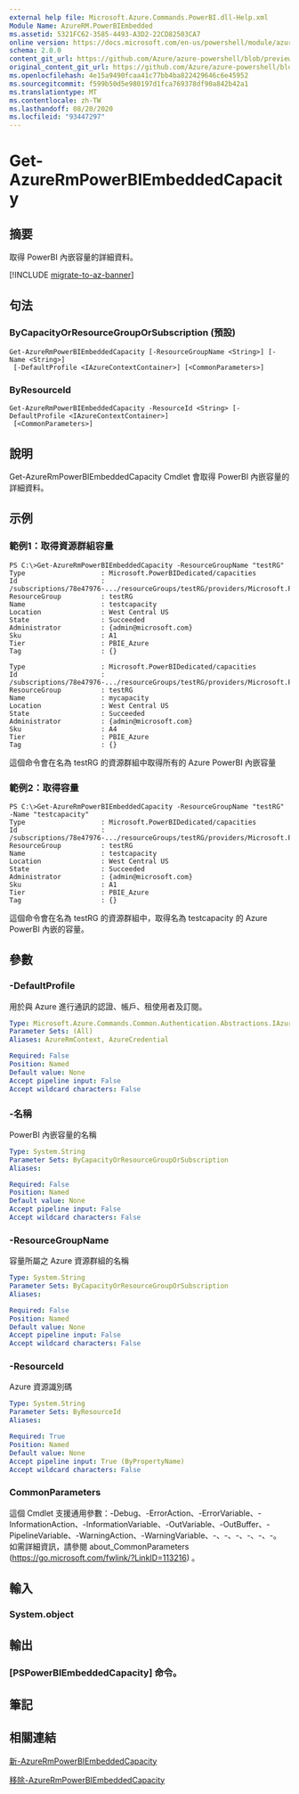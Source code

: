 ```yaml
---
external help file: Microsoft.Azure.Commands.PowerBI.dll-Help.xml
Module Name: AzureRM.PowerBIEmbedded
ms.assetid: 5321FC62-3585-4493-A3D2-22CD82503CA7
online version: https://docs.microsoft.com/en-us/powershell/module/azurerm.powerbiembedded/get-azurermpowerbiembeddedcapacity
schema: 2.0.0
content_git_url: https://github.com/Azure/azure-powershell/blob/preview/src/ResourceManager/PowerBIEmbedded/Commands.PowerBI/help/Get-AzureRmPowerBIEmbeddedCapacity.md
original_content_git_url: https://github.com/Azure/azure-powershell/blob/preview/src/ResourceManager/PowerBIEmbedded/Commands.PowerBI/help/Get-AzureRmPowerBIEmbeddedCapacity.md
ms.openlocfilehash: 4e15a9490fcaa41c77bb4ba822429646c6e45952
ms.sourcegitcommit: f599b50d5e980197d1fca769378df90a842b42a1
ms.translationtype: MT
ms.contentlocale: zh-TW
ms.lasthandoff: 08/20/2020
ms.locfileid: "93447297"
---
```

# Get-AzureRmPowerBIEmbeddedCapacity

## 摘要
取得 PowerBI 內嵌容量的詳細資料。

[!INCLUDE [migrate-to-az-banner](../../includes/migrate-to-az-banner.md)]

## 句法

### ByCapacityOrResourceGroupOrSubscription (預設) 
```
Get-AzureRmPowerBIEmbeddedCapacity [-ResourceGroupName <String>] [-Name <String>]
 [-DefaultProfile <IAzureContextContainer>] [<CommonParameters>]
```

### ByResourceId
```
Get-AzureRmPowerBIEmbeddedCapacity -ResourceId <String> [-DefaultProfile <IAzureContextContainer>]
 [<CommonParameters>]
```

## 說明
Get-AzureRmPowerBIEmbeddedCapacity Cmdlet 會取得 PowerBI 內嵌容量的詳細資料。

## 示例

### 範例1：取得資源群組容量
```
PS C:\>Get-AzureRmPowerBIEmbeddedCapacity -ResourceGroupName "testRG"
Type                   : Microsoft.PowerBIDedicated/capacities
Id                     : /subscriptions/78e47976-.../resourceGroups/testRG/providers/Microsoft.PowerBIDedicated/capacities/testcapacity
ResourceGroup          : testRG
Name                   : testcapacity
Location               : West Central US
State                  : Succeeded
Administrator          : {admin@microsoft.com}
Sku                    : A1
Tier                   : PBIE_Azure
Tag                    : {}

Type                   : Microsoft.PowerBIDedicated/capacities
Id                     : /subscriptions/78e47976-.../resourceGroups/testRG/providers/Microsoft.PowerBIDedicated/capacities/mycapacity
ResourceGroup          : testRG
Name                   : mycapacity
Location               : West Central US
State                  : Succeeded
Administrator          : {admin@microsoft.com}
Sku                    : A4
Tier                   : PBIE_Azure
Tag                    : {}
```

這個命令會在名為 testRG 的資源群組中取得所有的 Azure PowerBI 內嵌容量

### 範例2：取得容量
```
PS C:\>Get-AzureRmPowerBIEmbeddedCapacity -ResourceGroupName "testRG" -Name "testcapacity"
Type                   : Microsoft.PowerBIDedicated/capacities
Id                     : /subscriptions/78e47976-.../resourceGroups/testRG/providers/Microsoft.PowerBIDedicated/capacities/testcapacity
ResourceGroup          : testRG
Name                   : testcapacity
Location               : West Central US
State                  : Succeeded
Administrator          : {admin@microsoft.com}
Sku                    : A1
Tier                   : PBIE_Azure
Tag                    : {}
```

這個命令會在名為 testRG 的資源群組中，取得名為 testcapacity 的 Azure PowerBI 內嵌的容量。

## 參數

### -DefaultProfile
用於與 Azure 進行通訊的認證、帳戶、租使用者及訂閱。

```yaml
Type: Microsoft.Azure.Commands.Common.Authentication.Abstractions.IAzureContextContainer
Parameter Sets: (All)
Aliases: AzureRmContext, AzureCredential

Required: False
Position: Named
Default value: None
Accept pipeline input: False
Accept wildcard characters: False
```

### -名稱
PowerBI 內嵌容量的名稱

```yaml
Type: System.String
Parameter Sets: ByCapacityOrResourceGroupOrSubscription
Aliases:

Required: False
Position: Named
Default value: None
Accept pipeline input: False
Accept wildcard characters: False
```

### -ResourceGroupName
容量所屬之 Azure 資源群組的名稱

```yaml
Type: System.String
Parameter Sets: ByCapacityOrResourceGroupOrSubscription
Aliases:

Required: False
Position: Named
Default value: None
Accept pipeline input: False
Accept wildcard characters: False
```

### -ResourceId
Azure 資源識別碼

```yaml
Type: System.String
Parameter Sets: ByResourceId
Aliases:

Required: True
Position: Named
Default value: None
Accept pipeline input: True (ByPropertyName)
Accept wildcard characters: False
```

### CommonParameters
這個 Cmdlet 支援通用參數：-Debug、-ErrorAction、-ErrorVariable、-InformationAction、-InformationVariable、-OutVariable、-OutBuffer、-PipelineVariable、-WarningAction、-WarningVariable、-、-、-、-、-、-。 如需詳細資訊，請參閱 about_CommonParameters (https://go.microsoft.com/fwlink/?LinkID=113216) 。

## 輸入

### System.object

## 輸出

### [PSPowerBIEmbeddedCapacity] 命令。

## 筆記

## 相關連結

[新-AzureRmPowerBIEmbeddedCapacity ](./New-AzureRmPowerBIEmbeddedCapacity.md)

[移除-AzureRmPowerBIEmbeddedCapacity ](./Remove-AzureRmPowerBIEmbeddedCapacity.md)
